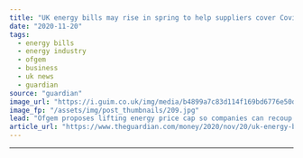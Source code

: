 ```yaml
---
title: "UK energy bills may rise in spring to help suppliers cover Covid costs"
date: "2020-11-20"
tags: 
  - energy bills
  - energy industry
  - ofgem
  - business
  - uk news
  - guardian
source: "guardian"
image_url: "https://i.guim.co.uk/img/media/b4899a7c83d114f169bd6776e50dee2f32678d63/0_3_3500_2101/master/3500.jpg?width=460&quality=85&auto=format&fit=max&s=0e11d90ee54933da5191c1101e892e93"
image_fp: "/assets/img/post_thumbnails/209.jpg"
lead: "Ofgem proposes lifting energy price cap so companies can recoup costs of households struggling to payMillions of homes could face higher energy bills from April next year to help energy suppliers cover the cost of those who can’t afford to pay for ga..."
article_url: "https://www.theguardian.com/money/2020/nov/20/uk-energy-bills-may-rise-in-spring-to-help-suppliers-cover-covid-costs"
---
```


---
